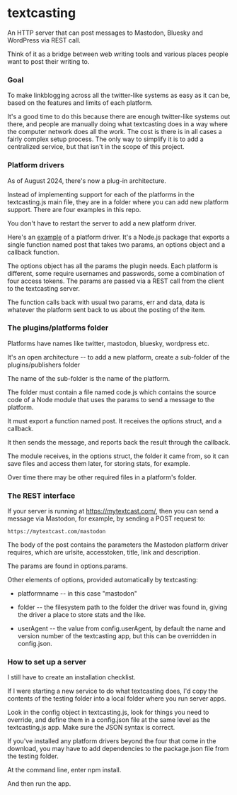 # textcasting

An HTTP server that can post messages to Mastodon, Bluesky and WordPress via REST call. 

Think of it as a bridge between web writing tools and various places people want to post their writing to.

### Goal

To make linkblogging across all the twitter-like systems as easy as it can be, based on the features and limits of each platform.

It's a good time to do this because there are enough twitter-like systems out there, and people are manually doing what textcasting does in a way where the computer network does all the work. The cost is there is in all cases a fairly complex setup process. The only way to simplify it is to add a centralized service, but that isn't in the scope of this project.

### Platform drivers

As of August 2024, there's now a plug-in architecture. 

Instead of implementing support for each of the platforms in the textcasting.js main file, they are in a folder where you can add new platform support. There are four examples in this repo.

You don't have to restart the server to add a new platform driver. 

Here's an <a href="https://github.com/scripting/textcasting/blob/main/plugins/platforms/mastodon/code.js">example</a> of a platform driver. It's a Node.js package that exports a single function named post that takes two params, an options object and a callback function.

The options object has all the params the plugin needs. Each platform is different, some require usernames and passwords, some a combination of four access tokens. The params  are passed via a REST call from the client to the textcasting server. 

The function calls back with usual two params, err and data, data is whatever the platform sent back to us about the posting of the item. 

### The plugins/platforms folder

Platforms have names like twitter, mastodon, bluesky, wordpress etc. 

It's an open architecture -- to add a new platform, create a sub-folder of the plugins/publishers folder

The name of the sub-folder is the name of the platform.

The folder must contain a file named code.js which contains the source code of a Node module that uses the params to send a message to the platform. 

It must export a function named post. It receives the options struct, and a callback. 

It then sends the message, and reports back the result through the callback.

The module receives, in the options struct, the folder it came from, so it can save files and access them later, for storing stats, for example. 

Over time there may be other required files in a platform's folder. 

### The REST interface

If your server is running at https://mytextcast.com/, then you can send a message via Mastodon, for example, by sending a POST request to:

`https://mytextcast.com/mastodon`

The body of the post contains the parameters the Mastodon platform driver requires, which are urlsite, accesstoken, title, link and description.

The params are found in options.params. 

Other elements of options, provided automatically by textcasting: 

* platformname -- in this case "mastodon"

* folder -- the filesystem path to the folder the driver was found in, giving the driver a place to store stats and the like.

* userAgent -- the value from config.userAgent, by default the name and version number of the textcasting app, but this can be overridden in config.json.

### How to set up a server

I still have to create an installation checklist.

 If I were starting a new service to do what textcasting does, I'd copy the contents of the testing folder into a local folder where you run server apps. 

Look in the config object in textcasting.js, look for things you need to override, and define them in a config.json file at the same level as the textcasting.js app. Make sure the JSON syntax is correct. 

If you've installed any platform drivers beyond the four that come in the download, you may have to add dependencies to the package.json file from the testing folder.

At the command line, enter npm install. 

And then run the app. 

